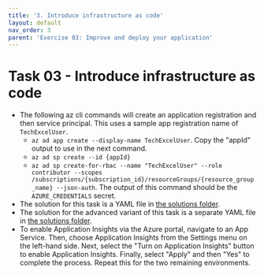 ```yaml
---
title: '3. Introduce infrastructure as code'
layout: default
nav_order: 3
parent: 'Exercise 03: Improve and deploy your application'
---
```


# Task 03 - Introduce infrastructure as code

- The following az cli commands will create an application registration and then service principal. This uses a sample app registration name of `TechExcelUser`.
  - `az ad app create --display-name TechExcelUser`. Copy the "appId" output to use in the next command.
  - `az ad sp create --id {appId}`
  - `az ad sp create-for-rbac --name "TechExcelUser" --role contributor --scopes /subscriptions/{subscription_id}/resourceGroups/{resource_group_name} --json-auth`. The output of this command should be the `AZURE_CREDENTIALS` secret.
- The solution for this task is a YAML file in [the solutions folder]([https://github.com/microsoft/TechExcel-Implementing-DevOps-practices-to-accelerate-developer-productivity/blob/main/Coach/Solution/Exercise-03/Task-3/deploy.yml).
- The solution for the advanced variant of this task is a separate YAML file in [the solutions folder](https://github.com/microsoft/TechExcel-Implementing-DevOps-practices-to-accelerate-developer-productivity/blob/main/Coach/Solution/Exercise-03/Task-3/deploy-advanced.yml).
- To enable Application Insights via the Azure portal, navigate to an App Service. Then, choose Application Insights from the Settings menu on the left-hand side. Next, select the "Turn on Application Insights" button to enable Application Insights. Finally, select "Apply" and then "Yes" to complete the process. Repeat this for the two remaining environments.
